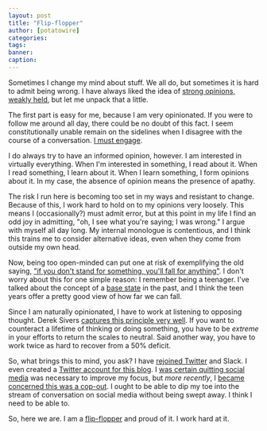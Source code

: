 ```yaml
---
layout: post
title: "Flip-flopper"
author: [potatowire]
categories: 
tags: 
banner: 
caption: 
---
```



Sometimes I change my mind about stuff. We all do, but sometimes it is hard to admit being wrong. I have always liked the idea of [strong opinions, weakly held](http://www.saffo.com/02008/07/26/strong-opinions-weakly-held/), but let me unpack that a little. 

The first part is easy for me, because I am very opinionated. If you were to follow me around all day, there could be no doubt of this fact. I seem constitutionally unable remain on the sidelines when I disagree with the course of a conversation. [I must engage](https://xkcd.com/386/).

I do always try to have an informed opinion, however. I am interested in virtually everything. When I'm interested in something, I read about it. When I read something, I learn about it. When I learn something, I form opinions about it. In my case, the absence of opinion means the presence of apathy.

The risk I run here is becoming too set in my ways and resistant to change. Because of this, I work hard to hold on to my opinions very loosely. This means I (occasionally?) must admit error, but at this point in my life I find an odd joy in admitting, "oh, I see what you're saying; I was wrong." I argue with myself all day long. My internal monologue is contentious, and I think this trains me to consider alternative ideas, even when they come from outside my own head.

Now, being too open-minded can put one at risk of exemplifying the old saying, ["if you don't stand for something, you'll fall for anything"](http://quoteinvestigator.com/2014/02/18/stand-fall/). I don't worry about this for one simple reason: I remember being a teenager. I've talked about the concept of a [base state](http://with.thegra.in/the-river) in the past, and I think the teen years offer a pretty good view of how far we can fall. 

Since I am naturally opinionated, I have to work at listening to opposing thought. Derek Sivers [captures this principle very well](https://sivers.org/compensate). If you want to counteract a lifetime of thinking or doing something, you have to be *extreme* in your efforts to return the scales to neutral. Said another way, you have to work twice as hard to recover from a 50% deficit.

So, what brings this to mind, you ask? I have [rejoined Twitter](https://twitter.com/potatowire) and Slack. I even created a [Twitter account for this blog](https://twitter.com/WtG_feed). I [was certain quitting social media](http://with.thegra.in/its-not-you) was necessary to improve my focus, but *more recently*, I [became concerned this was a cop-out](http://with.thegra.in/results). I ought to be able to dip my toe into the stream of conversation on social media without being swept away. I think I need to be able to.

So, here we are. I am a [flip-flopper](https://en.wikipedia.org/wiki/Flip-flop_(politics)) and proud of it. I work hard at it.
